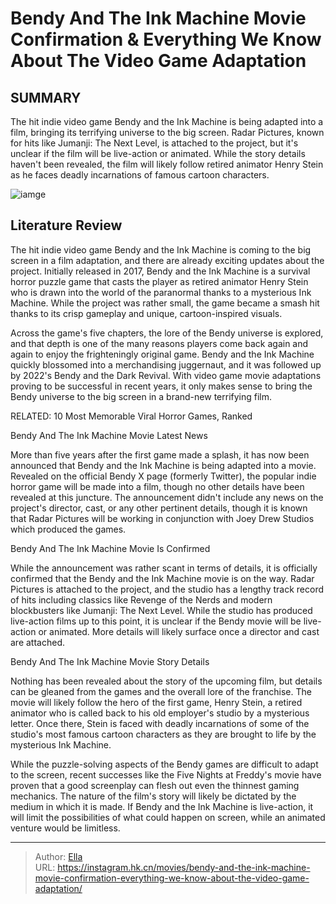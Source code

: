 # Bendy And The Ink Machine Movie Confirmation &amp; Everything We Know About The Video Game Adaptation


## SUMMARY 



  The hit indie video game Bendy and the Ink Machine is being adapted into a film, bringing its terrifying universe to the big screen.   Radar Pictures, known for hits like Jumanji: The Next Level, is attached to the project, but it&#39;s unclear if the film will be live-action or animated.   While the story details haven&#39;t been revealed, the film will likely follow retired animator Henry Stein as he faces deadly incarnations of famous cartoon characters.  

![iamge](https://static1.srcdn.com/wordpress/wp-content/uploads/2023/01/batdrbendy-1.png)

## Literature Review



The hit indie video game Bendy and the Ink Machine is coming to the big screen in a film adaptation, and there are already exciting updates about the project. Initially released in 2017, Bendy and the Ink Machine is a survival horror puzzle game that casts the player as retired animator Henry Stein who is drawn into the world of the paranormal thanks to a mysterious Ink Machine. While the project was rather small, the game became a smash hit thanks to its crisp gameplay and unique, cartoon-inspired visuals.




Across the game&#39;s five chapters, the lore of the Bendy universe is explored, and that depth is one of the many reasons players come back again and again to enjoy the frighteningly original game. Bendy and the Ink Machine quickly blossomed into a merchandising juggernaut, and it was followed up by 2022&#39;s Bendy and the Dark Revival. With video game movie adaptations proving to be successful in recent years, it only makes sense to bring the Bendy universe to the big screen in a brand-new terrifying film.

RELATED: 10 Most Memorable Viral Horror Games, Ranked


 Bendy And The Ink Machine Movie Latest News 
          

More than five years after the first game made a splash, it has now been announced that Bendy and the Ink Machine is being adapted into a movie. Revealed on the official Bendy X page (formerly Twitter), the popular indie horror game will be made into a film, though no other details have been revealed at this juncture. The announcement didn&#39;t include any news on the project&#39;s director, cast, or any other pertinent details, though it is known that Radar Pictures will be working in conjunction with Joey Drew Studios which produced the games.





 



 Bendy And The Ink Machine Movie Is Confirmed 
          

While the announcement was rather scant in terms of details, it is officially confirmed that the Bendy and the Ink Machine movie is on the way. Radar Pictures is attached to the project, and the studio has a lengthy track record of hits including classics like Revenge of the Nerds and modern blockbusters like Jumanji: The Next Level. While the studio has produced live-action films up to this point, it is unclear if the Bendy movie will be live-action or animated. More details will likely surface once a director and cast are attached.






 Bendy And The Ink Machine Movie Story Details 
          

Nothing has been revealed about the story of the upcoming film, but details can be gleaned from the games and the overall lore of the franchise. The movie will likely follow the hero of the first game, Henry Stein, a retired animator who is called back to his old employer&#39;s studio by a mysterious letter. Once there, Stein is faced with deadly incarnations of some of the studio&#39;s most famous cartoon characters as they are brought to life by the mysterious Ink Machine.

While the puzzle-solving aspects of the Bendy games are difficult to adapt to the screen, recent successes like the Five Nights at Freddy&#39;s movie have proven that a good screenplay can flesh out even the thinnest gaming mechanics. The nature of the film&#39;s story will likely be dictated by the medium in which it is made. If Bendy and the Ink Machine is live-action, it will limit the possibilities of what could happen on screen, while an animated venture would be limitless.






---

> Author: [Ella](https://instagram.hk.cn/)  
> URL: https://instagram.hk.cn/movies/bendy-and-the-ink-machine-movie-confirmation-everything-we-know-about-the-video-game-adaptation/  


